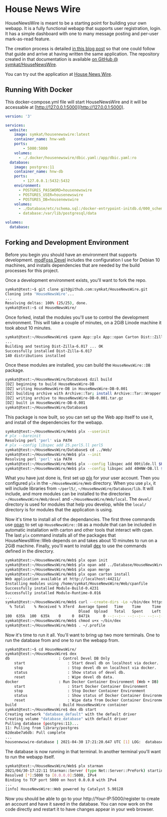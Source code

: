# House News Wire

HouseNewsWire is meant to be a starting point for building your own webapp.  It is a fully functional webapp that supports user registration, login.  It has a simple dashboard with one to many message posting and per-user mark-as-read feature.

The creation process is detailed [in this blog post](https://modfoss.com/building-house-new-wire.html) so that one could follow that guide and arrive at having written the same application.  The repository created in that documentation is available [on GitHub @ symkat/HouseNewsWire](https://github.com/symkat/HouseNewsWire/).

You can try out the application at [House News Wire](https://housenewswire.com/).

## Running With Docker

This docker-compose.yml file will start HouseNewsWire and it will be accessable at [http://127.0.0.1:5000](http://127.0.0.1:5000).

```yaml
version: '3'

services:
  website:
    image: symkat/housenewswire:latest
    container_name: hnw-web
    ports:
        - 5000:5000
    volumes:
      - ./.docker/housenewswire/dbic.yaml:/app/dbic.yaml:ro
  database:
    image: postgres:11
    container_name: hnw-db
    ports:
        - 127.0.0.1:5432:5432
    environment:
      - POSTGRES_PASSWORD=housenewswire
      - POSTGRES_USER=housenewswire
      - POSTGRES_DB=housenewswire
    volumes:
      - ./Database/etc/schema.sql:/docker-entrypoint-initdb.d/000_schema.sql:ro
      - database:/var/lib/postgresql/data

volumes:
  database:
```

## Forking and Development Environment

Before you begin you should have an environment that supports development.  [modFoss Devel](https://github.com/symkat/modfoss_devel) includes the configuration I use for Debian 10 machines, and installs dependencies that are needed by the build processes for this project.

Once a development environment exists, you'll want to fork the repo.

```bash
symkat@test:~$ git clone git@github.com:symkat/HouseNewsWire.git
Cloning into 'HouseNewsWire'...
...
Resolving deltas: 100% (25/25), done.
symkat@test:~$ cd HouseNewsWire/
```

Once forked, install the modules you'll use to control the development environment.  This will take a couple of minutes, on a 2GiB Linode machine it took about 10 minutes.

```bash
symkat@test:~/HouseNewsWire$ cpanm App::plx App::opan Carton Dist::Zilla
...
Building and testing Dist-Zilla-6.017 ... OK
Successfully installed Dist-Zilla-6.017
140 distributions installed
```

Once these modules are installed, you can build the `HouseNewsWire::DB` package.

```bash
symkat@test:~/HouseNewsWire/Database$ dzil build
[DZ] beginning to build HouseNewsWire-DB
[DZ] writing HouseNewsWire-DB in HouseNewsWire-DB-0.001
[DZ] building archive with Archive::Tar; install Archive::Tar::Wrapper 0.15 or newer for improved speed
[DZ] writing archive to HouseNewsWire-DB-0.001.tar.gz
[DZ] built in HouseNewsWire-DB-0.001
symkat@test:~/HouseNewsWire/Database$ 
```

This package is now built, so you can set up the Web app itself to use it, and install of the dependencies for the webapp.

```bash
symkat@test:~/HouseNewsWire/Web$ plx --userinit
# plx --bareinit
Resolving perl 'perl' via PATH
# plx --config libspec add 25.perl5.ll perl5
symkat@test:~/HouseNewsWire/Database$ cd ../Web/
symkat@test:~/HouseNewsWire/Web$ plx --init
Resolving perl 'perl' via PATH
symkat@test:~/HouseNewsWire/Web$ plx --config libspec add 00tilde.ll $HOME/perl5
symkat@test:~/HouseNewsWire/Web$ plx --config libspec add 40HNW-DB.ll $HOME/HouseNewsWire/Database/lib
```

What you have just done is, first set up [plx](https://metacpan.org/pod/App::plx) for your user account.  Then you configured `plx` in the `~/HouseNewsWire/Web` directory.  When you use `plx`, it will include libraries from `~/perl5/`, `~/HouseNewsWire/Database/lib`.  It will include, and more modules can be installed to the directories `~/HouseNewsWire/Web/devel` and `~/HouseNewsWire/Web/local`.  The `devel/` directory is used for modules that help you develop, while the `local/` directory is for modules that the application is using.

Now it's time to install all of the dependancies.  The first three commands use [opan](https://metacpan.org/pod/App::opan) to set up `HouseNewsWire::DB` as a module that can be included in automatic installation with carton and other tools that interact with cpan.  The last `plx` command installs all of the packages that HouseNewsWire::Web depends on and takes about 10 minutes to run on a 2GiB machine.  Finally, you'll want to install [dex](https://github.com/symkat/App-Dex) to use the commands defined in the directory.

```bash
symkat@test:~/HouseNewsWire/Web$ plx opan init
symkat@test:~/HouseNewsWire/Web$ plx opan add ../Database/HouseNewsWire-DB-0.001.tar.gz 
symkat@test:~/HouseNewsWire/Web$ plx opan merge
symkat@test:~/HouseNewsWire/Web$ plx opan carton install
Web application available at http://localhost:44211/
Installing modules using /home/symkat/HouseNewsWire/Web/cpanfile
Successfully installed Module-Build-0.4231
Successfully installed Module-Runtime-0.016
...
symkat@test:~/HouseNewsWire/Web$ curl --create-dirs -Lo ~/bin/dex https://raw.githubusercontent.com/symkat/App-Dex/master/scripts/dex
  % Total    % Received % Xferd  Average Speed   Time    Time     Time  Current
                                 Dload  Upload   Total   Spent    Left  Speed
100  635k  100  635k    0     0  8471k      0 --:--:-- --:--:-- --:--:-- 8471k
symkat@test:~/HouseNewsWire/Web$ chmod u+x ~/bin/dex 
symkat@test:~/HouseNewsWire/Web$ . ~/.profile
```

Now it's time to run it all.  You'll want to bring up two more terminals.  One to run the database from and one to run the webapp from.

```bash
symkat@test:~$ cd HouseNewsWire/
symkat@test:~/HouseNewsWire$ dex
db                      : Control Devel DB Only
    start                   : Start devel db on localhost via docker.
    stop                    : Stop devel db on localhost via docker.
    status                  : Show status of devel db.
    reset                   : Wipe devel db data.
docker                  : Run Docker Container Environment (Web + DB)
    start                   : Start Docker Container Environment
    stop                    : Stop Docker Container Environment
    status                  : Show status of Docker Container Environment
    reset                   : Wipe data from Docker Container Environment
build                   : Build HouseNewsWire container
symkat@test:~/HouseNewsWire$ dex db start
Creating network "database_default" with the default driver
Creating volume "database_database" with default driver
Pulling database (postgres:11)...
11: Pulling from library/postgres
62deabe7a6db: Pull complete
...
housenewswire-database | 2021-04-30 17:21:20.647 UTC [1] LOG:  database system is ready to accept connections
```

The database is now running in that terminal.  In another terminal you'll want to run the webapp itself.

```bash
symkat@test:~/HouseNewsWire/Web$ plx starman
2021/04/30-17:22:11 Starman::Server (type Net::Server::PreFork) starting! pid(4088)
Resolved [*]:5000 to [0.0.0.0]:5000, IPv4
Binding to TCP port 5000 on host 0.0.0.0 with IPv4
...
[info] HouseNewsWire::Web powered by Catalyst 5.90128
```

Now you should be able to go to your http://Your-IP:5000/register to create an account and have it saved in the database.  You can now work on the code directly and restart it to have changes appear in your web browser.



